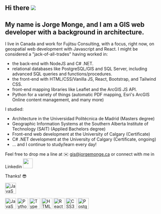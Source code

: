 ## Hi there ![](https://user-images.githubusercontent.com/18350557/176309783-0785949b-9127-417c-8b55-ab5a4333674e.gif)

## My name is Jorge Monge, and I am a GIS web developer with a background in architecture.

I live in Canada and work for Fujitsu Consulting, with a focus, right now, on geospatial web development with Javascript and React. I might be considered a "jack-of-all-trades" having worked in:
  - the back-end with NodeJS and C# .NET.
  - relational databases like PostgreSQL/GIS and SQL Server, including advanced SQL queries and functions/procedures.
  - the front-end with HTML/CSS/Vanilla JS, React, Bootstrap, and Tailwind CSS.
  - front-end mapping libraries like Leaflet and the ArcGIS JS API.
  - Python for a variety of things (automatic PDF mapping, Esri's ArcGIS Online content management, and many more)
 
 I studied:
  - Architecture in the Universidad Politécnica de Madrid (Masters degree)
  - Geographic Information Systems at the Southern Alberta Institute of Technology (SAIT) (Applied Bachelors degree)
  - Front-end web development at the University of Calgary (Certificate)
  - C# .NET development at the University of Calgary (Certificate, ongoing)
  - ... and I continue to study/learn every day!

Feel free to drop me a line at ✉️ [gis@jorgemonge.ca](mailto:gis@jorgemonge.ca) or connect with me in Linkedin <a href="https://www.linkedin.com/in/jorge-monge" target="_blank" rel="noreferrer"><img src="https://raw.githubusercontent.com/danielcranney/readme-generator/main/public/icons/socials/linkedin.svg" width="32" height="32" /></a>

Thanks! 😎

<a href="https://incomeinspain2020.vercel.app" target="_blank" rel="noreferrer"><img src="https://raw.githubusercontent.com/danielcranney/readme-generator/main/public/icons/skills/javascript-colored.svg" width="36" height="36" alt="JavaScript" /></a>

<p align="left">
<a href="https://developer.mozilla.org/en-US/docs/Web/JavaScript" target="_blank" rel="noreferrer"><img src="https://raw.githubusercontent.com/danielcranney/readme-generator/main/public/icons/skills/javascript-colored.svg" width="36" height="36" alt="JavaScript" /></a>
<a href="https://www.python.org/" target="_blank" rel="noreferrer"><img src="https://raw.githubusercontent.com/danielcranney/readme-generator/main/public/icons/skills/python-colored.svg" width="36" height="36" alt="Python" /></a>
<a href="https://www.typescriptlang.org/" target="_blank" rel="noreferrer"><img src="https://raw.githubusercontent.com/danielcranney/readme-generator/main/public/icons/skills/typescript-colored.svg" width="36" height="36" alt="TypeScript" /></a>
<a href="https://developer.mozilla.org/en-US/docs/Glossary/HTML5" target="_blank" rel="noreferrer"><img src="https://raw.githubusercontent.com/danielcranney/readme-generator/main/public/icons/skills/html5-colored.svg" width="36" height="36" alt="HTML5" /></a>
<a href="https://reactjs.org/" target="_blank" rel="noreferrer"><img src="https://raw.githubusercontent.com/danielcranney/readme-generator/main/public/icons/skills/react-colored.svg" width="36" height="36" alt="React" /></a>
<a href="https://www.w3.org/TR/CSS/#css" target="_blank" rel="noreferrer"><img src="https://raw.githubusercontent.com/danielcranney/readme-generator/main/public/icons/skills/css3-colored.svg" width="36" height="36" alt="CSS3" /></a>
<a href="https://www.postgresql.org/" target="_blank" rel="noreferrer"><img src="https://raw.githubusercontent.com/danielcranney/readme-generator/main/public/icons/skills/postgresql-colored.svg" width="36" height="36" alt="PostgreSQL" /></a>
</p>

<!--
**Jorge-Monge/Jorge-Monge** is a ✨ _special_ ✨ repository because its `README.md` (this file) appears on your GitHub profile.

Here are some ideas to get you started:

- 🔭 I’m currently working on ...
- 🌱 I’m currently learning ...
- 👯 I’m looking to collaborate on ...
- 🤔 I’m looking for help with ...
- 💬 Ask me about ...
- 📫 How to reach me: ...
- 😄 Pronouns: ...
- ⚡ Fun fact: ...
-->
